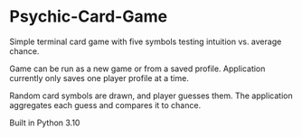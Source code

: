# Psychic-Card-Game
Simple terminal card game with five symbols testing intuition vs. average chance.

Game can be run as a new game or from a saved profile.  Application currently only saves one player profile at a time.

Random card symbols are drawn, and player guesses them.  The application aggregates each guess and compares it to chance.

Built in Python 3.10

